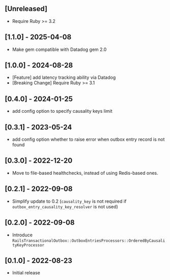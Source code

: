 ## [Unreleased]

- Require Ruby >= 3.2

## [1.1.0] - 2025-04-08

- Make gem compatible with Datadog gem 2.0

## [1.0.0] - 2024-08-28

- [Feature] add latency tracking ability via Datadog
- [Breaking Change] Require Ruby >= 3.1

## [0.4.0] - 2024-01-25

- add config option to specify causality keys limit

## [0.3.1] - 2023-05-24

- add config option whether to raise error when outbox entry record is not found

## [0.3.0] - 2022-12-20

- Move to file-based healthchecks, instead of using Redis-based ones.

## [0.2.1] - 2022-09-08

- Simplify update to 0.2 (`causality_key` is not required if `outbox_entry_causality_key_resolver` is not used)

## [0.2.0] - 2022-09-08

- Introduce `RailsTransactionalOutbox::OutboxEntriesProcessors::OrderedByCausalityKeyProcessor`

## [0.1.0] - 2022-08-23

- Initial release
